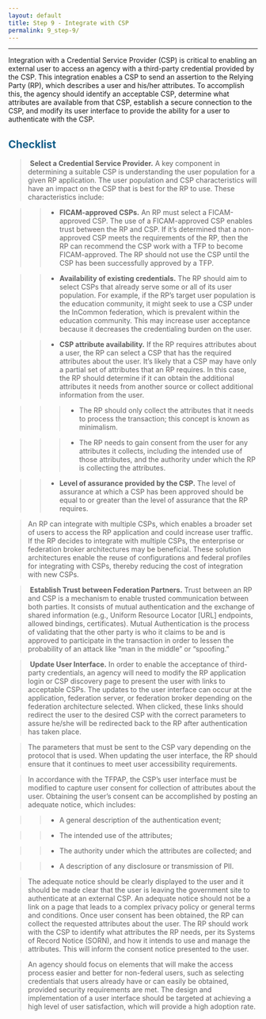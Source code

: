 ```yaml
---
layout: default
title: Step 9 - Integrate with CSP
permalink: 9_step-9/
---
```

<script>
$(function() {
  $( "#accordion" ).accordion({
    heightStyle: "content",
    collapsible: "true",
    active: "false"
  });
});
</script>

<script src="https://use.fontawesome.com/e20c671b68.js"></script>
---------------------------------------------------------

Integration with a Credential Service Provider (CSP) is critical to enabling an external user to access an agency with a third-party credential provided by the CSP. This integration enables a CSP to send an assertion to the Relying Party (RP), which describes a user and his/her attributes. To accomplish this, the agency should identify an acceptable CSP, determine what attributes are available from that CSP, establish a secure connection to the CSP, and modify its user interface to provide the ability for a user to authenticate with the CSP.

## <span style="color: #0C5C89">**Checklist**</span>

> <i class="fa fa-check-square-o"></i> &nbsp;**Select a Credential Service Provider.** A key component in determining a suitable CSP is understanding the user population for a given RP application. The user population and CSP characteristics will have an impact on the CSP that is best for the RP to use. These characteristics include: 

>> * **FICAM-approved CSPs.** An RP must select a FICAM-approved CSP. The use of a FICAM-approved CSP enables trust between the RP and CSP. If it’s determined that a non-approved CSP meets the requirements of the RP, then the RP can recommend the CSP work with a TFP to become FICAM-approved. The RP should not use the CSP until the CSP has been successfully approved by a TFP. 

>> * **Availability of existing credentials.** The RP should aim to select CSPs that already serve some or all of its user population. For example, if the RP’s target user population is the education community, it might seek to use a CSP under the InCommon federation, which is prevalent within the education community. This may increase user acceptance because it decreases the credentialing burden on the user. 

>> * **CSP attribute availability.** If the RP requires attributes about a user, the RP can select a CSP that has the required attributes about the user. It’s likely that a CSP may have only a partial set of attributes that an RP requires. In this case, the RP should determine if it can obtain the additional attributes it needs from another source or collect additional information from the user.
 
>>> * The RP should only collect the attributes that it needs to process the transaction; this concept is known as minimalism. 

>>> * The RP needs to gain consent from the user for any attributes it collects, including the intended use of those attributes, and the authority under which the RP is collecting the attributes. 

>> * **Level of assurance provided by the CSP.** The level of assurance at which a CSP has been approved should be equal to or greater than the level of assurance that the RP requires.

> An RP can integrate with multiple CSPs, which enables a broader set of users to access the RP application and could increase user traffic. If the RP decides to integrate with multiple CSPs, the enterprise or federation broker architectures may be beneficial. These solution architectures enable the reuse of configurations and federal profiles for integrating with CSPs, thereby reducing the cost of integration with new CSPs.

> <i class="fa fa-check-square-o"></i> &nbsp;**Establish Trust between Federation Partners.** Trust between an RP and CSP is a mechanism to enable trusted communication between both parties. It consists of mutual authentication and the exchange of shared information (e.g., Uniform Resource Locator [URL] endpoints, allowed bindings, certificates). Mutual Authentication is the process of validating that the other party is who it claims to be and is approved to participate in the transaction in order to lessen the probability of an attack like “man in the middle” or “spoofing.”

> <i class="fa fa-check-square-o"></i> &nbsp;**Update User Interface.** In order to enable the acceptance of third-party credentials, an agency will need to modify the RP application login or CSP discovery page to present the user with links to acceptable CSPs. The updates to the user interface can occur at the application, federation server, or federation broker depending on the federation architecture selected. When clicked, these links should redirect the user to the desired CSP with the correct parameters to assure he/she will be redirected back to the RP after authentication has taken place.

> The parameters that must be sent to the CSP vary depending on the protocol that is used. When updating the user interface, the RP should ensure that it continues to meet user accessibility requirements.

> In accordance with the TFPAP, the CSP’s user interface must be modified to capture user consent for collection of attributes about the user. Obtaining the user’s consent can be accomplished by posting an adequate notice, which includes: 

>> * A general description of the authentication event; 

>> * The intended use of the attributes; 

>> * The authority under which the attributes are collected; and 

>> * A description of any disclosure or transmission of PII. 

> The adequate notice should be clearly displayed to the user and it should be made clear that the user is leaving the government site to authenticate at an external CSP. An adequate notice should not be a link on a page that leads to a complex privacy policy or general terms and conditions. Once user consent has been obtained, the RP can collect the requested attributes about the user. The RP should work with the CSP to identify what attributes the RP needs, per its Systems of Record Notice (SORN), and how it intends to use and manage the attributes. This will inform the consent notice presented to the user.

> An agency should focus on elements that will make the access process easier and better for non-federal users, such as selecting credentials that users already have or can easily be obtained, provided security requirements are met. The design and implementation of a user interface should be targeted at achieving a high level of user satisfaction, which will provide a high adoption rate.













